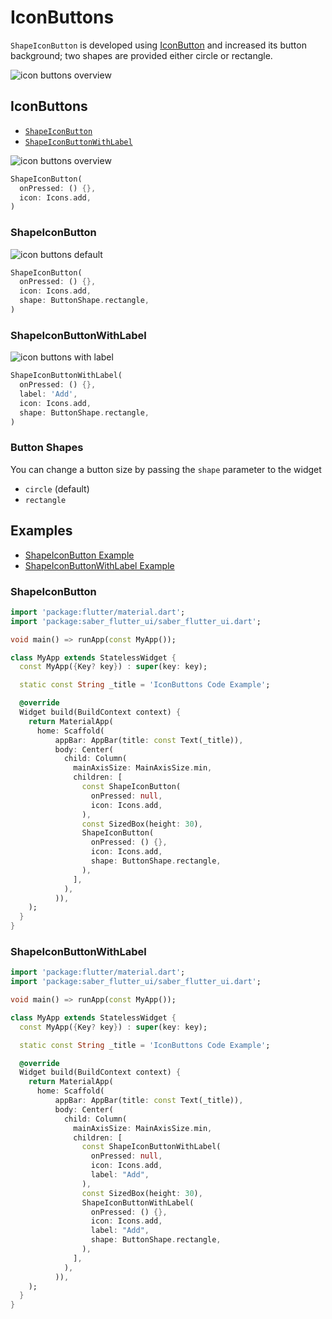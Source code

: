 # IconButtons

`ShapeIconButton` is developed using [IconButton](https://api.flutter.dev/flutter/material/IconButton-class.html) and increased its button background; two shapes are provided either circle or rectangle.

![icon buttons overview](/img/docs/core-components/buttons/icon-buttons/icon-buttons-overview.png)

## IconButtons

- [`ShapeIconButton`](#shapeiconbutton)
- [`ShapeIconButtonWithLabel`](#shapeiconbuttonwithlabel)

![icon buttons overview](/img/docs/core-components/buttons/icon-buttons/icon-buttons-overview.png)

```dart
ShapeIconButton(
  onPressed: () {},
  icon: Icons.add,
)
```

### ShapeIconButton

![icon buttons default](/img/docs/core-components/buttons/icon-buttons/icon-buttons-default.png)

```dart
ShapeIconButton(
  onPressed: () {},
  icon: Icons.add,
  shape: ButtonShape.rectangle,
)
```

### ShapeIconButtonWithLabel

![icon buttons with label](/img/docs/core-components/buttons/icon-buttons/icon-buttons-with-label.png)

```dart
ShapeIconButtonWithLabel(
  onPressed: () {},
  label: 'Add',
  icon: Icons.add,
  shape: ButtonShape.rectangle,
)
```

### Button Shapes

You can change a button size by passing the `shape` parameter to the widget

- `circle` (default)
- `rectangle`

## Examples

- [ShapeIconButton Example](#shapeiconbutton-1)
- [ShapeIconButtonWithLabel Example](#shapeiconbuttonwithlabel-1)

### ShapeIconButton

```dart
import 'package:flutter/material.dart';
import 'package:saber_flutter_ui/saber_flutter_ui.dart';

void main() => runApp(const MyApp());

class MyApp extends StatelessWidget {
  const MyApp({Key? key}) : super(key: key);

  static const String _title = 'IconButtons Code Example';

  @override
  Widget build(BuildContext context) {
    return MaterialApp(
      home: Scaffold(
          appBar: AppBar(title: const Text(_title)),
          body: Center(
            child: Column(
              mainAxisSize: MainAxisSize.min,
              children: [
                const ShapeIconButton(
                  onPressed: null,
                  icon: Icons.add,
                ),
                const SizedBox(height: 30),
                ShapeIconButton(
                  onPressed: () {},
                  icon: Icons.add,
                  shape: ButtonShape.rectangle,
                ),
              ],
            ),
          )),
    );
  }
}
```

### ShapeIconButtonWithLabel

```dart
import 'package:flutter/material.dart';
import 'package:saber_flutter_ui/saber_flutter_ui.dart';

void main() => runApp(const MyApp());

class MyApp extends StatelessWidget {
  const MyApp({Key? key}) : super(key: key);

  static const String _title = 'IconButtons Code Example';

  @override
  Widget build(BuildContext context) {
    return MaterialApp(
      home: Scaffold(
          appBar: AppBar(title: const Text(_title)),
          body: Center(
            child: Column(
              mainAxisSize: MainAxisSize.min,
              children: [
                const ShapeIconButtonWithLabel(
                  onPressed: null,
                  icon: Icons.add,
                  label: "Add",
                ),
                const SizedBox(height: 30),
                ShapeIconButtonWithLabel(
                  onPressed: () {},
                  icon: Icons.add,
                  label: "Add",
                  shape: ButtonShape.rectangle,
                ),
              ],
            ),
          )),
    );
  }
}
```
